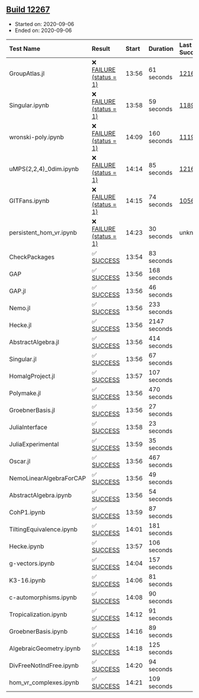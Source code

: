 ## [Build 12267](https://oscarci.mathematik.uni-kl.de/job/oscar/12267/)

* Started on: 2020-09-06
* Ended on: 2020-09-06

| Test Name    | Result | Start | Duration | Last Success | First Failure |
|:-------------|:-------|:------|:---------|:-------------|:--------------|
| GroupAtlas.jl | ❌ [FAILURE (status = 1)](https://oscarci.mathematik.uni-kl.de/job/oscar/12267/artifact/logs/build-12267/GroupAtlas.jl.log) | 13:56 | 61 seconds | [12167](https://oscarci.mathematik.uni-kl.de/job/oscar/12167/) | [12168](https://oscarci.mathematik.uni-kl.de/job/oscar/12168/) |
| Singular.ipynb | ❌ [FAILURE (status = 1)](https://oscarci.mathematik.uni-kl.de/job/oscar/12267/artifact/logs/build-12267/Singular.ipynb.log) | 13:58 | 59 seconds | [11893](https://oscarci.mathematik.uni-kl.de/job/oscar/11893/) | [11894](https://oscarci.mathematik.uni-kl.de/job/oscar/11894/) |
| wronski-poly.ipynb | ❌ [FAILURE (status = 1)](https://oscarci.mathematik.uni-kl.de/job/oscar/12267/artifact/logs/build-12267/wronski-poly.ipynb.log) | 14:09 | 160 seconds | [11192](https://oscarci.mathematik.uni-kl.de/job/oscar/11192/) | [11193](https://oscarci.mathematik.uni-kl.de/job/oscar/11193/) |
| uMPS(2,2,4)_0dim.ipynb | ❌ [FAILURE (status = 1)](https://oscarci.mathematik.uni-kl.de/job/oscar/12267/artifact/logs/build-12267/uMPS-2-2-4-_0dim.ipynb.log) | 14:14 | 85 seconds | [12167](https://oscarci.mathematik.uni-kl.de/job/oscar/12167/) | [12168](https://oscarci.mathematik.uni-kl.de/job/oscar/12168/) |
| GITFans.ipynb | ❌ [FAILURE (status = 1)](https://oscarci.mathematik.uni-kl.de/job/oscar/12267/artifact/logs/build-12267/GITFans.ipynb.log) | 14:15 | 74 seconds | [10566](https://oscarci.mathematik.uni-kl.de/job/oscar/10566/) | [10567](https://oscarci.mathematik.uni-kl.de/job/oscar/10567/) |
| persistent_hom_vr.ipynb | ❌ [FAILURE (status = 1)](https://oscarci.mathematik.uni-kl.de/job/oscar/12267/artifact/logs/build-12267/persistent_hom_vr.ipynb.log) | 14:23 | 30 seconds | unknown | unknown |
| CheckPackages | ✅ [SUCCESS](https://oscarci.mathematik.uni-kl.de/job/oscar/12267/artifact/logs/build-12267/CheckPackages.log) | 13:54 | 83 seconds |  |  |
| GAP | ✅ [SUCCESS](https://oscarci.mathematik.uni-kl.de/job/oscar/12267/artifact/logs/build-12267/GAP.log) | 13:56 | 168 seconds |  |  |
| GAP.jl | ✅ [SUCCESS](https://oscarci.mathematik.uni-kl.de/job/oscar/12267/artifact/logs/build-12267/GAP.jl.log) | 13:56 | 46 seconds |  |  |
| Nemo.jl | ✅ [SUCCESS](https://oscarci.mathematik.uni-kl.de/job/oscar/12267/artifact/logs/build-12267/Nemo.jl.log) | 13:56 | 233 seconds |  |  |
| Hecke.jl | ✅ [SUCCESS](https://oscarci.mathematik.uni-kl.de/job/oscar/12267/artifact/logs/build-12267/Hecke.jl.log) | 13:56 | 2147 seconds |  |  |
| AbstractAlgebra.jl | ✅ [SUCCESS](https://oscarci.mathematik.uni-kl.de/job/oscar/12267/artifact/logs/build-12267/AbstractAlgebra.jl.log) | 13:56 | 414 seconds |  |  |
| Singular.jl | ✅ [SUCCESS](https://oscarci.mathematik.uni-kl.de/job/oscar/12267/artifact/logs/build-12267/Singular.jl.log) | 13:56 | 67 seconds |  |  |
| HomalgProject.jl | ✅ [SUCCESS](https://oscarci.mathematik.uni-kl.de/job/oscar/12267/artifact/logs/build-12267/HomalgProject.jl.log) | 13:57 | 107 seconds |  |  |
| Polymake.jl | ✅ [SUCCESS](https://oscarci.mathematik.uni-kl.de/job/oscar/12267/artifact/logs/build-12267/Polymake.jl.log) | 13:56 | 470 seconds |  |  |
| GroebnerBasis.jl | ✅ [SUCCESS](https://oscarci.mathematik.uni-kl.de/job/oscar/12267/artifact/logs/build-12267/GroebnerBasis.jl.log) | 13:56 | 27 seconds |  |  |
| JuliaInterface | ✅ [SUCCESS](https://oscarci.mathematik.uni-kl.de/job/oscar/12267/artifact/logs/build-12267/JuliaInterface.log) | 13:58 | 23 seconds |  |  |
| JuliaExperimental | ✅ [SUCCESS](https://oscarci.mathematik.uni-kl.de/job/oscar/12267/artifact/logs/build-12267/JuliaExperimental.log) | 13:59 | 35 seconds |  |  |
| Oscar.jl | ✅ [SUCCESS](https://oscarci.mathematik.uni-kl.de/job/oscar/12267/artifact/logs/build-12267/Oscar.jl.log) | 13:56 | 467 seconds |  |  |
| NemoLinearAlgebraForCAP | ✅ [SUCCESS](https://oscarci.mathematik.uni-kl.de/job/oscar/12267/artifact/logs/build-12267/NemoLinearAlgebraForCAP.log) | 13:56 | 49 seconds |  |  |
| AbstractAlgebra.ipynb | ✅ [SUCCESS](https://oscarci.mathematik.uni-kl.de/job/oscar/12267/artifact/logs/build-12267/AbstractAlgebra.ipynb.log) | 13:56 | 54 seconds |  |  |
| CohP1.ipynb | ✅ [SUCCESS](https://oscarci.mathematik.uni-kl.de/job/oscar/12267/artifact/logs/build-12267/CohP1.ipynb.log) | 13:59 | 87 seconds |  |  |
| TiltingEquivalence.ipynb | ✅ [SUCCESS](https://oscarci.mathematik.uni-kl.de/job/oscar/12267/artifact/logs/build-12267/TiltingEquivalence.ipynb.log) | 14:01 | 181 seconds |  |  |
| Hecke.ipynb | ✅ [SUCCESS](https://oscarci.mathematik.uni-kl.de/job/oscar/12267/artifact/logs/build-12267/Hecke.ipynb.log) | 13:57 | 106 seconds |  |  |
| g-vectors.ipynb | ✅ [SUCCESS](https://oscarci.mathematik.uni-kl.de/job/oscar/12267/artifact/logs/build-12267/g-vectors.ipynb.log) | 14:04 | 157 seconds |  |  |
| K3-16.ipynb | ✅ [SUCCESS](https://oscarci.mathematik.uni-kl.de/job/oscar/12267/artifact/logs/build-12267/K3-16.ipynb.log) | 14:06 | 81 seconds |  |  |
| c-automorphisms.ipynb | ✅ [SUCCESS](https://oscarci.mathematik.uni-kl.de/job/oscar/12267/artifact/logs/build-12267/c-automorphisms.ipynb.log) | 14:08 | 90 seconds |  |  |
| Tropicalization.ipynb | ✅ [SUCCESS](https://oscarci.mathematik.uni-kl.de/job/oscar/12267/artifact/logs/build-12267/Tropicalization.ipynb.log) | 14:12 | 91 seconds |  |  |
| GroebnerBasis.ipynb | ✅ [SUCCESS](https://oscarci.mathematik.uni-kl.de/job/oscar/12267/artifact/logs/build-12267/GroebnerBasis.ipynb.log) | 14:16 | 89 seconds |  |  |
| AlgebraicGeometry.ipynb | ✅ [SUCCESS](https://oscarci.mathematik.uni-kl.de/job/oscar/12267/artifact/logs/build-12267/AlgebraicGeometry.ipynb.log) | 14:18 | 125 seconds |  |  |
| DivFreeNotIndFree.ipynb | ✅ [SUCCESS](https://oscarci.mathematik.uni-kl.de/job/oscar/12267/artifact/logs/build-12267/DivFreeNotIndFree.ipynb.log) | 14:20 | 94 seconds |  |  |
| hom_vr_complexes.ipynb | ✅ [SUCCESS](https://oscarci.mathematik.uni-kl.de/job/oscar/12267/artifact/logs/build-12267/hom_vr_complexes.ipynb.log) | 14:21 | 109 seconds |  |  |
